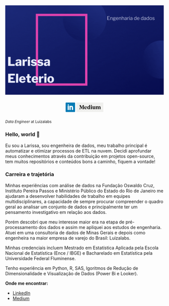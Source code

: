 # [![Larissa Eleterio](https://github.com/larissa-eleterio/larissa-eleterio/blob/master/LarissaEleterio.gif)](https://github.com/larissa-eleterio/larissa-eleterio/blob/master/LarissaEleterio.gif)

<p align='center'>
<a href="https://www.linkedin.com/in/larissaeleterio/"><img height="30" src="https://github.com/larissa-eleterio/larissa-eleterio/blob/master/img/linkedin.png"></a>
<a href="https://www.covidlake.com.br/"><img height="30" src="https://github.com/larissa-eleterio/larissa-eleterio/blob/master/img/medium.png"></a>
</p>

<sub>*Data Engineer* at Luizalabs </sub>

### Hello, world 👋

Eu sou a Larissa, sou engenheira de dados, meu trabalho principal é automatizar e otimizar processos de ETL na nuvem. Decidi aprofundar meus conhecimentos através da contribuição em projetos open-source, tem muitos repositórios e conteúdos bons a caminho, fiquem a vontade!

### Carreira e trajetória 

Minhas experiências com análise de dados na Fundação Oswaldo Cruz, Instituto Pereira Passos e Ministério Público do Estado do Rio de Janeiro me ajudaram a desenvolver habilidades de trabalho em equipes multidisciplinares, a capacidade de sempre procurar compreender o quadro geral ao analisar um conjunto de dados e principalmente ter um pensamento investigativo em relação aos dados.

Porém descobri que meu interesse maior era na etapa de pré-processamento dos dados e assim me apliquei aos estudos de engenharia. Atuei em uma consultoria de dados de Minas Gerais e depois como engenheira na maior empresa de varejo do Brasil: Luizalabs.

Minhas credenciais incluem Mestrado em Estatística Aplicada pela Escola Nacional de Estatística (Ence / IBGE) e Bacharelado em Estatística pela Universidade Federal Fluminense. 

Tenho experiência em Python, R, SAS, lgoritmos de Redução de Dimensionalidade e Visualização de Dados (Power Bi e Looker).

**Onde me encontrar:**
* [LinkedIn](https://www.linkedin.com/in/larissaeleterio)
* [Medium](https://www.medium.com/@larissa.eleterio)

